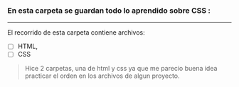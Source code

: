 ### En esta carpeta se guardan todo lo aprendido sobre CSS :
---
  El recorrido de esta carpeta contiene archivos:
- [ ]  HTML,
- [ ]  CSS

 >Hice 2 carpetas, una de html y css ya que me parecio buena idea practicar el orden
  en los archivos de algun proyecto.
